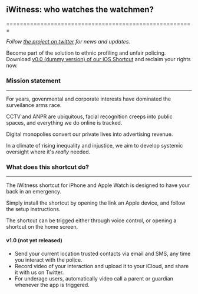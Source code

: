 ## iWitness: who watches the watchmen?
=======================================================

*Follow [the project on twitter](https://twitter.com/IwitnessP) for news and updates.*

Become part of the solution to ethnic profiling and unfair policing.  
Download [v0.0 (dummy version) of our iOS Shortcut](https://www.icloud.com/shortcuts/3f4158352e7d46459b2230f677697267) and reclaim your rights now.  

### Mission statement
---------------------
For years, govenmental and corporate interests have dominated the surveilance arms race.  

CCTV and ANPR are ubiquitous, facial recognition creeps into public spaces, and everything we do online is tracked.  

Digital monopolies convert our private lives into advertising revenue.  

In a climate of rising inequality and injustice, we aim to develop systemic oversight where it's *really* needed.  

### What does this shortcut do?
-------------------------------

The iWitness shortcut for iPhone and Apple Watch is designed to have your back in an emergency.  

Simply install the shortcut by opening the link an Apple device, and follow the setup instructions.  

The shortcut can be trigged either through voice control, or opening a shortcut on the home screen.  

#### v1.0 (not yet released)
* Send your current location trusted contacts via email and SMS, any time you interact with the police.  
* Record video of your interaction and upload it to your iCloud, and share it with us on Twitter.  
* For underage users, automatically video call a parent or guardian whenever the app is triggered.
